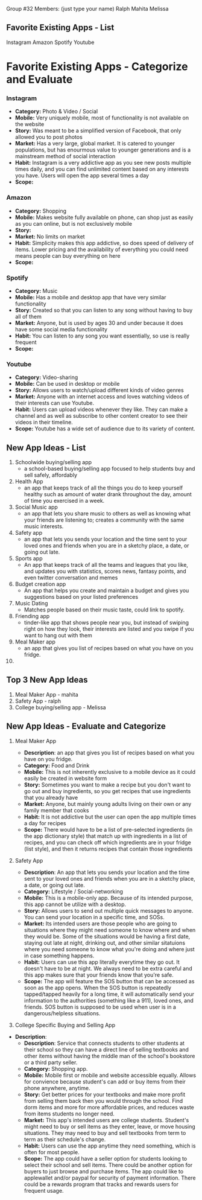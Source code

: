 Group #32
Members: (just type your name)
Ralph 
Mahita
Melissa


## Favorite Existing Apps - List
Instagram
Amazon
Spotify
Youtube


# Favorite Existing Apps - Categorize and Evaluate
### Instagram
   - **Category:** Photo & Video / Social 
   - **Mobile:** Very uniquely mobile, most of functionality is not available on the website
   - **Story:** Was meant to be a simplified version of Facebook, that only allowed you to post photos
   - **Market:** Has a very large, global market. It is catered to younger populations, but has enourmous value to younger generations and is a mainstream method of social interaction
   - **Habit:** Instagram is a very addictive app as you see new posts multiple times daily, and you can find unlimited content based on any interests you have. Users will open the app several times a day
   - **Scope:** 

### Amazon
   - **Category:**  Shopping
   - **Mobile:** Makes website fully available on phone, can shop just as easily as you can online, but is not exclusively mobile 
   - **Story:** 
   - **Market:** No limits on market
   - **Habit:** Simplicity makes this app addictive, so does speed of delivery of items. Lower pricing and the availability of everything you could need means people can buy everything on here
   - **Scope:** 

### Spotify
   - **Category:** Music
   - **Mobile:** Has a mobile and desktop app that have very similar functionality
   - **Story:** Created so that you can listen to any song without having to buy all of them
   - **Market:** Anyone, but is used by ages 30 and under because it does have some social media functionality
   - **Habit:** You can listen to any song you want essentially, so use is really frequent
   - **Scope:** 

### Youtube
   - **Category:** Video-sharing
   - **Mobile:** Can be used in desktop or mobile
   - **Story:** Allows users to watch/upload different kinds of video genres 
   - **Market:** Anyone with an internet access and loves watching videos of their interests can use Youtube.
   - **Habit:** Users can upload videos whenever they like. They can make a channel and as well as subscribe to other content creator to see their videos in their timeline.
   - **Scope:** Youtube has a wide set of audience due to its variety of content.


## New App Ideas - List
1. Schoolwide buying/selling app
    - a school-based buying/selling app focused to help students buy and sell safely, affordably
2. Health App
    - an app that keeps track of all the things you do to keep yourself healthy such as amount of water drank throughout the day, amount of time you exercised in a week.
3. Social Music app
    - an app that lets you share music to others as well as knowing what your friends are listening to; creates a community with the same music interests.
4. Safety app
    - an app that lets you sends your location and the time sent to your loved ones and friends when you are in a sketchy place, a date, or going out late.
5. Sports app
    - An app that keeps track of all the teams and leagues that you like, and updates you with statistics, scores news, fantasy points, and even twitter conversation and memes
6. Budget creation app
    - An app that helps you create and maintain a budget and gives you suggestions based on your listed preferences
7. Music Dating 
    - Matches people based on their music taste, could link to spotify. 
8. Friending app
    - tinder-like app that shows people near you, but instead of swiping right on how they look, their interests are listed and you swipe if you want to hang out with them
9. Meal Maker app
    - an app that gives you list of recipes based on what you have on you fridge.
10. 


## Top 3 New App Ideas
1. Meal Maker App - mahita
2. Safety App - ralph
3. College buying/selling app - Melissa

## New App Ideas - Evaluate and Categorize
1. Meal Maker App
   - **Description**: an app that gives you list of recipes based on what you have on you fridge.
   - **Category:** Food and Drink
   - **Mobile:** This is not inherently exclusive to a mobile device as it could easily be created in website form
   - **Story:** Sometimes you want to make a recipe but you don't want to go out and buy ingredients, so you get recipes that use ingredients that you already have
   - **Market:** Anyone, but mainly young adults living on their own or any family member that cooks
   - **Habit:** It is not addictive but the user can open the app multiple times a day for recipes
   - **Scope:** There would have to be a list of pre-selected ingredients (in the app dictionary style) that match up with ingredients in a list of recipes, and you can check off which ingredients are in your fridge (list style), and then it returns recipes that contain those ingredients

2. Safety App
   - **Description**: An app that lets you sends your location and the time sent to your loved ones and friends when you are in a sketchy place, a date, or going out late.
   - **Category:** Lifestyle / Social-networking
   - **Mobile:** This is a mobile-only app. Because of its intended purpose, this app cannot be utilize with a desktop.
   - **Story:** Allows users to send out multiple quick messages to anyone. You can send your location in a specific time, and SOSs.
   - **Market:** Its intended users are those people who are going to situations where they might need someone to know where and when they would be. Some of the situations would be having a first date, staying out late at night, drinking out, and other similar sitatuions where you need someone to know what you're doing and where just in case something happens. 
   - **Habit:** Users can use this app literally everytime they go out. It doesn't have to be at night. We always need to be extra careful and this app makes sure that your friends know that you're safe.
   - **Scope:** The app will feature the SOS button that can be accessed as soon as the app opens. When the SOS button is repeatedly tapped/tapped heavily for a long time, it will automatically send your information to the authorities (something like a 911), loved ones, and friends. SOS button is supposed to be used when user is in a dangerous/helpless situations.






3. College Specific Buying and Selling App
 - **Description**:
   - **Description**: Service that connects students to other students at their school so they can have a direct line of selling textbooks and other items without having the middle man of the school's bookstore or a third party seller. 
   - **Category:** Shopping app. 
   - **Mobile:** Mobile first or mobile and website accessible equally. Allows for convience because student's can add or buy items from their phone anywhere, anytime. 
   - **Story:** Get better prices for your textbooks and make more profit from selling them back then you would through the school. Find dorm items and more for more affordable prices, and reduces waste from items students no longer need. 
   - **Market:** This app's intended users are college students.  Student's might need to buy or sell items as they enter, leave, or move housing situations.  They may need to buy and sell textbooks from term to term as their schedule's change. 
   - **Habit:** Users can use the app anytime they need something, which is often for most people. 
   - **Scope:** The app could have a seller option for students looking to select their school and sell items. There could be another option for buyers to just browse and purchase items.  The app could like to applewallet and/or paypal for security of payment information.  There could be a rewards program that tracks and rewards users for frequent usage. 
